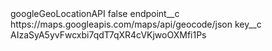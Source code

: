 <?xml version="1.0" encoding="UTF-8"?>
<CustomMetadata xmlns="http://soap.sforce.com/2006/04/metadata" xmlns:xsi="http://www.w3.org/2001/XMLSchema-instance" xmlns:xsd="http://www.w3.org/2001/XMLSchema">
    <label>googleGeoLocationAPI</label>
    <protected>false</protected>
    <values>
        <field>endpoint__c</field>
        <value xsi:type="xsd:string">https://maps.googleapis.com/maps/api/geocode/json</value>
    </values>
    <values>
        <field>key__c</field>
        <value xsi:type="xsd:string">AIzaSyA5yvFwcxbi7qdT7qXR4cVKjwoOXMfi1Ps</value>
    </values>
</CustomMetadata>

